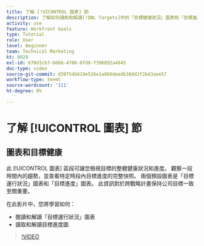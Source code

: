 ```yaml
---
title: 了解 [!UICONTROL 圖表] 節
description: 了解如何讀取和解讀[!DNL Targets]中的「目標健康狀況」圖表和「目標進度」圖表。
activity: use
feature: Workfront Goals
type: Tutorial
role: User
level: Beginner
team: Technical Marketing
kt: 8929
exl-id: 670d1cb7-b66b-4786-8fd8-f396892a4845
doc-type: video
source-git-commit: d39754b619e526e1a869deedb38dd2f2b43aee57
workflow-type: tm+mt
source-wordcount: '111'
ht-degree: 0%

---
```


# 了解 [!UICONTROL 圖表] 節

## 圖表和目標健康

此 [!UICONTROL 圖表] 區段可讓您檢視目標的整體健康狀況和進度。 觀察一段時間內的趨勢，並查看特定時段內目標進度的完整快照。 兩個預設圖表是「目標運行狀況」圖表和「目標進度」圖表。 此資訊對於跨戰略計畫保持公司目標一致至關重要。

在此影片中，您將學習如何：

* 閱讀和解讀「目標運行狀況」圖表
* 讀取和解讀目標進度圖

>[!VIDEO](https://video.tv.adobe.com/v/335201/?quality=12)
